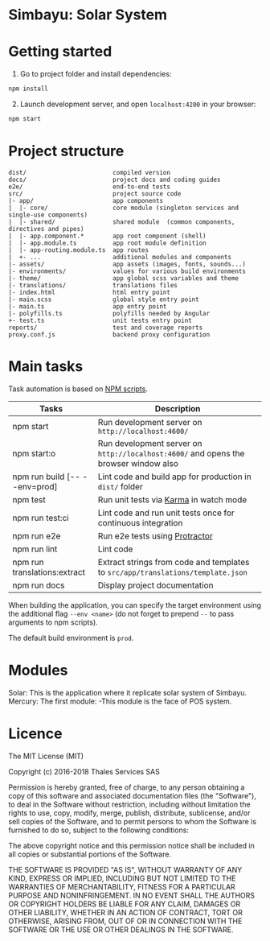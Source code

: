 # Simbayu: Solar System

# Getting started

1. Go to project folder and install dependencies:
 ```bash
 npm install
 ```
 
2. Launch development server, and open `localhost:4200` in your browser:
 ```bash
 npm start
 ```
 
# Project structure

```
dist/                        compiled version
docs/                        project docs and coding guides
e2e/                         end-to-end tests
src/                         project source code
|- app/                      app components
|  |- core/                  core module (singleton services and single-use components)
|  |- shared/                shared module  (common components, directives and pipes)
|  |- app.component.*        app root component (shell)
|  |- app.module.ts          app root module definition
|  |- app-routing.module.ts  app routes
|  +- ...                    additional modules and components
|- assets/                   app assets (images, fonts, sounds...)
|- environments/             values for various build environments
|- theme/                    app global scss variables and theme
|- translations/             translations files
|- index.html                html entry point
|- main.scss                 global style entry point
|- main.ts                   app entry point
|- polyfills.ts              polyfills needed by Angular
+- test.ts                   unit tests entry point
reports/                     test and coverage reports
proxy.conf.js                backend proxy configuration
```

# Main tasks

Task automation is based on [NPM scripts](https://docs.npmjs.com/misc/scripts).

Tasks                         | Description
------------------------------|---------------------------------------------------------------------------------------
npm start                     | Run development server on `http://localhost:4600/`
npm start:o                   | Run development server on `http://localhost:4600/` and opens the browser window also
npm run build [-- --env=prod] | Lint code and build app for production in `dist/` folder
npm test                      | Run unit tests via [Karma](https://karma-runner.github.io) in watch mode
npm run test:ci               | Lint code and run unit tests once for continuous integration
npm run e2e                   | Run e2e tests using [Protractor](http://www.protractortest.org)
npm run lint                  | Lint code
npm run translations:extract  | Extract strings from code and templates to `src/app/translations/template.json`
npm run docs                  | Display project documentation

When building the application, you can specify the target environment using the additional flag `--env <name>` (do not
forget to prepend `--` to pass arguments to npm scripts).

The default build environment is `prod`.

# Modules
Solar: This is the application where it replicate solar system of Simbayu.
Mercury: The first module:
-This module is the face of POS system.

# Licence

The MIT License (MIT)

Copyright (c) 2016-2018 Thales Services SAS

Permission is hereby granted, free of charge, to any person obtaining a copy
of this software and associated documentation files (the "Software"), to deal
in the Software without restriction, including without limitation the rights
to use, copy, modify, merge, publish, distribute, sublicense, and/or sell
copies of the Software, and to permit persons to whom the Software is
furnished to do so, subject to the following conditions:

The above copyright notice and this permission notice shall be included in all
copies or substantial portions of the Software.

THE SOFTWARE IS PROVIDED "AS IS", WITHOUT WARRANTY OF ANY KIND, EXPRESS OR
IMPLIED, INCLUDING BUT NOT LIMITED TO THE WARRANTIES OF MERCHANTABILITY,
FITNESS FOR A PARTICULAR PURPOSE AND NONINFRINGEMENT. IN NO EVENT SHALL THE
AUTHORS OR COPYRIGHT HOLDERS BE LIABLE FOR ANY CLAIM, DAMAGES OR OTHER
LIABILITY, WHETHER IN AN ACTION OF CONTRACT, TORT OR OTHERWISE, ARISING FROM,
OUT OF OR IN CONNECTION WITH THE SOFTWARE OR THE USE OR OTHER DEALINGS IN THE
SOFTWARE.
